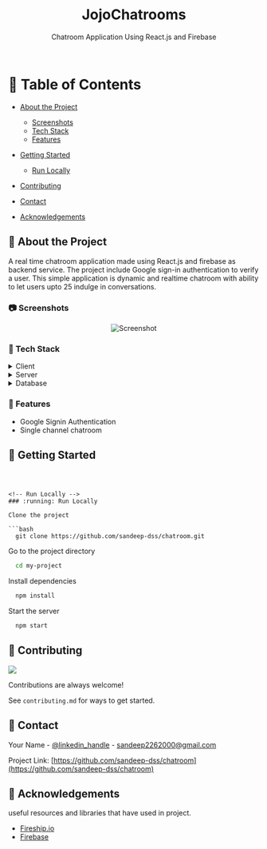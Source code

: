 <div align="center">

  
  <h1>JojoChatrooms</h1>
  
  <p>
    Chatroom Application Using React.js and Firebase
  </p>
  </div>
  


<br />

<!-- Table of Contents -->
# :notebook_with_decorative_cover: Table of Contents

- [About the Project](#star2-about-the-project)
  * [Screenshots](#camera-screenshots)
  * [Tech Stack](#space_invader-tech-stack)
  * [Features](#dart-features)
  
- [Getting Started](#toolbox-getting-started)
  
  * [Run Locally](#running-run-locally)
  
- [Contributing](#wave-contributing)
  
- [Contact](#handshake-contact)
- [Acknowledgements](#gem-acknowledgements)

  

<!-- About the Project -->
## :star2: About the Project
A real time chatroom application made using React.js and firebase as backend service. The project include Google sign-in authentication to verify a user. 
This simple application is dynamic and realtime chatroom with ability to let users upto 25 indulge in conversations.

<!-- Screenshots -->
### :camera: Screenshots

<div align="center"> 
  <img src="https://i.ibb.co/2Y50ZZt/Opera-Snapshot-2022-08-27-155035-localhost.png" alt="Screenshot" border="0">
</div>


<!-- TechStack -->
### :space_invader: Tech Stack

<details>
  <summary>Client</summary>
  <ul>
    <li><a href="https://reactjs.org">React.js</a></li>
    
    
  </ul>
</details>

<details>
  <summary>Server</summary>
  <ul>
    <li><a href="https://firebase.google.com/">Firebase</a></li>
    
    
  </ul>
</details>

<details>
<summary>Database</summary>
  <ul>
    <li><a href="https://firebase.google.com/">Firebase</a></li>
    
  </ul>
</details>



<!-- Features -->
### :dart: Features

- Google Signin Authentication
- Single channel chatroom






<!-- Getting Started -->
## 	:toolbox: Getting Started


```
   


<!-- Run Locally -->
### :running: Run Locally

Clone the project

```bash
  git clone https://github.com/sandeep-dss/chatroom.git
```

Go to the project directory

```bash
  cd my-project
```

Install dependencies

```bash
  npm install
```

Start the server

```bash
  npm start
```











<!-- Contributing -->
## :wave: Contributing

<a href="https://github.com/Louis3797/awesome-readme-template/graphs/contributors">
  <img src="https://contrib.rocks/image?repo=Louis3797/awesome-readme-template" />
</a>


Contributions are always welcome!

See `contributing.md` for ways to get started.










<!-- Contact -->
## :handshake: Contact

Your Name - [@linkedin_handle](www.linkedin.com/in/sandeepdesaraju) - sandeep2262000@gmail.com

Project Link: [https://github.com/sandeep-dss/chatroom](https://github.com/sandeep-dss/chatroom)


<!-- Acknowledgments -->
## :gem: Acknowledgements

useful resources and libraries that have used in project.

 - [Fireship.io](https://fireship.io/)
 - [Firebase](https://firebase.google.com)
 




